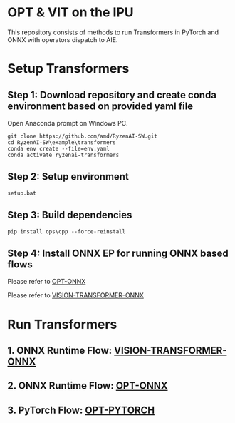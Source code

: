 # OPT & VIT on the IPU

This repository consists of methods to run Transformers in PyTorch and ONNX with operators dispatch to AIE. 

# Setup Transformers
## Step 1: Download repository and create conda environment based on provided yaml file
Open Anaconda prompt on Windows PC.

```
git clone https://github.com/amd/RyzenAI-SW.git
cd RyzenAI-SW\example\transformers
conda env create --file=env.yaml
conda activate ryzenai-transformers
```

## Step 2: Setup environment 
```
setup.bat
```

## Step 3: Build dependencies
```
pip install ops\cpp --force-reinstall
```

## Step 4: Install ONNX EP for running ONNX based flows

Please refer to [OPT-ONNX](opt-onnx/README.MD)

Please refer to [VISION-TRANSFORMER-ONNX](vision-transformer-onnx/README.md)

# Run Transformers

## 1. **ONNX Runtime Flow**:  [VISION-TRANSFORMER-ONNX](vision-transformer-onnx)

## 2. **ONNX Runtime Flow**:  [OPT-ONNX](opt-onnx)

## 3. **PyTorch Flow**: [OPT-PYTORCH](opt-pytorch)
